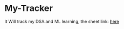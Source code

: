 # My-Tracker
It Will track my DSA and ML learning, the sheet link: [here](https://docs.google.com/spreadsheets/d/1pGs0qhyVRwxBX8kt0HKuiz9z0GnPJB0dmMFHyYuXhGI/edit?usp=sharing)
